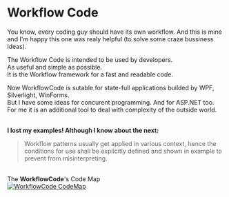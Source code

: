 # Workflow Code

You know, every coding guy should have its own workflow. And this is mine and I'm happy this one was realy helpful (to solve some craze bussiness ideas).

<div class="wikidoc">
    <p>
        The Workflow Code is intended to be used by developers.<br>
        As useful and simple as possible.<br>
        It is the Workflow framework for a fast and readable code.
    </p>
    <p>
        Now WorkflowCode is sutable for state-full applications builded by WPF, Silverlight, WinForms.<br>
        But I have some ideas for concurent programming. And for ASP.NET too.<br/>
        For me it is an additional tool to deal with complexity of the outside world.<br>
        <br>
    </p>
    <p>
        <strong>I lost my examples! Although I know about the next:</strong>
    </p>
    <blockquote>Workflow patterns usually get applied in various context, hence the conditions for use shall be explicitly defined and shown in example to prevent from misinterpreting.
    </blockquote>
    <p>
        <br/>
        The <strong>WorkflowCode</strong>'s Code Map<br>
        <a href="http://it3xl.ru/Resources_For_External/CodePlex/WorkflowCode/CodeMap.gif" target="_blank"><img title="WorkflowCode CodeMap" src="http://it3xl.ru/Resources_For_External/CodePlex/WorkflowCode/CodeMap.gif" alt="WorkflowCode CodeMap" style="border:none"></a><br>
    </p>
</div>
<div class="ClearBoth"></div>

